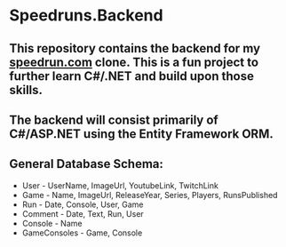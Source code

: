 # Speedruns.Backend

## This repository contains the backend for my [speedrun.com](https://www.speedrun.com/) clone. This is a fun project to further learn C#/.NET and build upon those skills.

## The backend will consist primarily of C#/ASP.NET using the Entity Framework ORM.

## General Database Schema:
* User - UserName, ImageUrl, YoutubeLink, TwitchLink
* Game - Name, ImageUrl, ReleaseYear, Series, Players, RunsPublished
* Run - Date, Console, User, Game
* Comment - Date, Text, Run, User
* Console - Name
* GameConsoles - Game, Console
